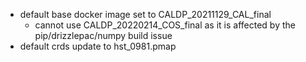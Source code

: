 - default base docker image set to CALDP_20211129_CAL_final
    - cannot use CALDP_20220214_COS_final as it is affected by the pip/drizzlepac/numpy build issue
- default crds update to hst_0981.pmap